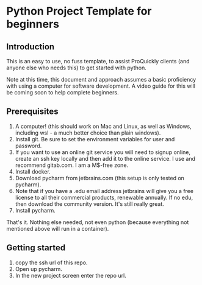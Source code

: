 # Python Project Template for beginners

## Introduction

This is an easy to use, no fuss template, to assist ProQuickly clients (and
anyone else who needs this) to get started with python.

Note at this time, this document and approach assumes a basic proficiency with
using a computer for software development. A video guide for this will be
coming soon to help complete beginners.

## Prerequisites
1. A computer! (this should work on Mac and Linux, as well as Windows,
including wsl - a much better choice than plain windows).
1. Install git. Be sure to set the environment variables for user and password.
1. If you want to use an online git service you will need to signup online,
create an ssh key locally and then add  it to the online service. I use
and recommend gitab.com. I am a M$-free zone.
1. Install docker.
1. Download pycharm from jetbrains.com (this setup is only tested on pycharm).
1. Note that if you have a .edu email address jetbrains will give you a free
license to all their commercial products, renewable annually. If no edu, then
download the community version. It's still really great.
1. Install pycharm.

That's it. Nothing else needed, not even python (because everything not
mentioned above will run in a container).


## Getting started
1. copy the ssh url of this repo.
1. Open up pycharm.
1. In the new project screen enter the repo url.
